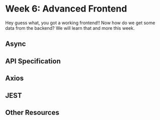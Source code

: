 # Week 6: Advanced Frontend

Hey guess what, you got a working frontend!! Now how do we get some data from the backend? We will 
learn that and more this week.

## Async

## API Specification

## Axios

## JEST

## Other Resources
